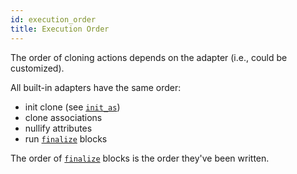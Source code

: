 ```yaml
---
id: execution_order
title: Execution Order
---
```


The order of cloning actions depends on the adapter (i.e., could be customized).

All built-in adapters have the same order:
- init clone (see [`init_as`](init_as.md))
- clone associations
- nullify attributes
- run [`finalize`](finalize.md) blocks

The order of [`finalize`](finalize.md) blocks is the order they've been written.
